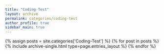 ```yaml
---
title: "Coding-Test"
layout: archive
permalink: categories/coding-test
author_profile: true
sidebar_main: true
---
```



{% assign posts = site.categories['Coding-Test'] %}
{% for post in posts %} {% include archive-single.html type=page.entries_layout %} {% endfor %}